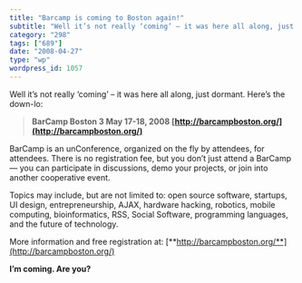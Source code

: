 ```yaml
---
title: "Barcamp is coming to Boston again!"
subtitle: "Well it’s not really ‘coming’ – it was here all along, just dormant. Here’s the down-lo:"
category: "298"
tags: ["689"]
date: "2008-04-27"
type: "wp"
wordpress_id: 1057
---
```

Well it’s not really ‘coming’ – it was here all along, just dormant. Here’s the down-lo:
> **BarCamp Boston 3
May 17-18, 2008
[http://barcampboston.org/](http://barcampboston.org/)**

BarCamp is an unConference, organized on the fly by attendees, for attendees. There is no registration fee, but you don’t just attend a BarCamp — you can participate in discussions, demo your projects, or join into another cooperative event.

Topics may include, but are not limited to: open source software, startups, UI design, entrepreneurship, AJAX, hardware hacking, robotics, mobile computing, bioinformatics, RSS, Social Software, programming languages, and the future of technology.

More information and free registration at:
[**http://barcampboston.org/**](http://barcampboston.org/)

**I’m coming. Are you?**